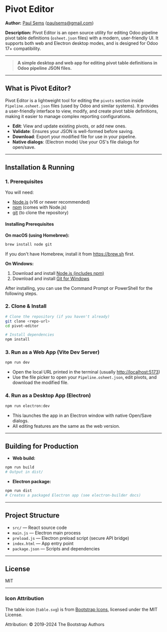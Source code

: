 
# Pivot Editor

**Author:** [Paul Sems](https://paulsems.com) (<paulsems@gmail.com>)

**Description:**
Pivot Editor is an open source utility for editing Odoo pipeline pivot table definitions (`osheet.json` files) with a modern, user-friendly UI. It supports both web and Electron desktop modes, and is designed for Odoo 17+ compatibility.

---

> **A simple desktop and web app for editing pivot table definitions in Odoo pipeline JSON files.**

---

## What is Pivot Editor?

Pivot Editor is a lightweight tool for editing the `pivots` section inside `Pipeline.osheet.json` files (used by Odoo and similar systems). It provides a user-friendly interface to view, modify, and create pivot table definitions, making it easier to manage complex reporting configurations.

- **Edit**: View and update existing pivots, or add new ones.
- **Validate**: Ensures your JSON is well-formed before saving.
- **Download**: Export your modified file for use in your pipeline.
- **Native dialogs**: (Electron mode) Use your OS's file dialogs for open/save.

---

## Installation & Running

### 1. Prerequisites

You will need:

- [Node.js](https://nodejs.org/) (v16 or newer recommended)
- [npm](https://www.npmjs.com/) (comes with Node.js)
- [git](https://git-scm.com/) (to clone the repository)

#### Installing Prerequisites

**On macOS (using Homebrew):**

```sh
brew install node git
```

If you don't have Homebrew, install it from <https://brew.sh> first.

**On Windows:**

1. Download and install [Node.js (includes npm)](https://nodejs.org/)
2. Download and install [Git for Windows](https://git-scm.com/download/win)

After installing, you can use the Command Prompt or PowerShell for the following steps.

### 2. Clone & Install

```sh
# Clone the repository (if you haven't already)
git clone <repo-url>
cd pivot-editor

# Install dependencies
npm install
```

### 3. Run as a Web App (Vite Dev Server)

```sh
npm run dev
```

- Open the local URL printed in the terminal (usually <http://localhost:5173>)
- Use the file picker to open your `Pipeline.osheet.json`, edit pivots, and download the modified file.

### 4. Run as a Desktop App (Electron)

```sh
npm run electron:dev
```

- This launches the app in an Electron window with native Open/Save dialogs.
- All editing features are the same as the web version.

---

## Building for Production

- **Web build:**

```sh
npm run build
# Output in dist/
```

- **Electron package:**

```sh
npm run dist
# Creates a packaged Electron app (see electron-builder docs)
```

---

## Project Structure

- `src/` — React source code
- `main.js` — Electron main process
- `preload.js` — Electron preload script (secure API bridge)
- `index.html` — App entry point
- `package.json` — Scripts and dependencies

---

## License

MIT

---

### Icon Attribution

The table icon (`table.svg`) is from [Bootstrap Icons](https://icons.getbootstrap.com/icons/table/), licensed under the MIT License.

Attribution: © 2019-2024 The Bootstrap Authors
